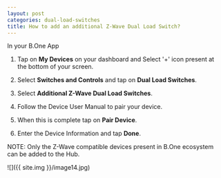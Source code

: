 ```yaml
---
layout: post
categories: dual-load-switches
title: How to add an additional Z-Wave Dual Load Switch?
---
```


In your B.One App

1. Tap on **My Devices** on your dashboard and Select '+' icon present at the bottom of your screen.

2. Select **Switches and Controls** and tap on **Dual Load Switches**.

3. Select **Additional Z-Wave Dual Load Switches**.

5. Follow the Device User Manual to pair your device.

5. When this is complete tap on **Pair Device**.

6. Enter the Device Information and tap **Done**.

NOTE: Only the Z-Wave compatible devices present in B.One ecosystem can be added to the Hub.

![]({{ site.img }}/image14.jpg)